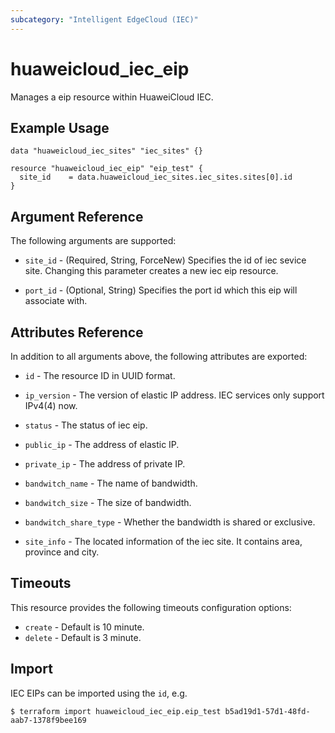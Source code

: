 ```yaml
---
subcategory: "Intelligent EdgeCloud (IEC)"
---
```


# huaweicloud\_iec\_eip

Manages a eip resource within HuaweiCloud IEC.

## Example Usage

```hcl
data "huaweicloud_iec_sites" "iec_sites" {}

resource "huaweicloud_iec_eip" "eip_test" {
  site_id    = data.huaweicloud_iec_sites.iec_sites.sites[0].id
}
```

## Argument Reference

The following arguments are supported:

* `site_id` - (Required, String, ForceNew) Specifies the id of iec sevice site. 
    Changing this parameter creates a new iec eip resource.

* `port_id` - (Optional, String) Specifies the port id which this eip will associate with.

## Attributes Reference

In addition to all arguments above, the following attributes are exported:

* `id` - The resource ID in UUID format.

* `ip_version` - The version of elastic IP address. 
    IEC services only support IPv4(4) now.
    
* `status` - The status of iec eip.

* `public_ip` - The address of elastic IP.

* `private_ip` - The address of private IP.

* `bandwitch_name` - The name of bandwidth.

* `bandwitch_size` - The size of bandwidth.

* `bandwitch_share_type` - Whether the bandwidth is shared or exclusive. 

* `site_info` - The located information of the iec site. It contains 
    area, province and city.

## Timeouts

This resource provides the following timeouts configuration options:
- `create` - Default is 10 minute.
- `delete` - Default is 3 minute.

## Import

IEC EIPs can be imported using the `id`, e.g.

```
$ terraform import huaweicloud_iec_eip.eip_test b5ad19d1-57d1-48fd-aab7-1378f9bee169
```
